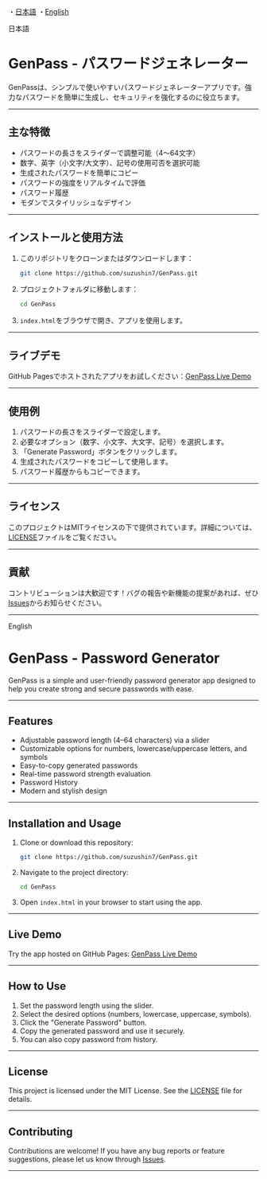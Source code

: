 ・[日本語](#japanese)
・[English](#english)

<p id="#japanese">日本語</p>

# GenPass - パスワードジェネレーター

GenPassは、シンプルで使いやすいパスワードジェネレーターアプリです。強力なパスワードを簡単に生成し、セキュリティを強化するのに役立ちます。

---

## 主な特徴
- パスワードの長さをスライダーで調整可能（4〜64文字）
- 数字、英字（小文字/大文字）、記号の使用可否を選択可能
- 生成されたパスワードを簡単にコピー
- パスワードの強度をリアルタイムで評価
- パスワード履歴
- モダンでスタイリッシュなデザイン

---

## インストールと使用方法
1. このリポジトリをクローンまたはダウンロードします：
   ```bash
   git clone https://github.com/suzushin7/GenPass.git
   ```
2. プロジェクトフォルダに移動します：
   ```bash
   cd GenPass
   ```
3. `index.html`をブラウザで開き、アプリを使用します。

---

## ライブデモ
GitHub Pagesでホストされたアプリをお試しください：[GenPass Live Demo](https://suzushin7.github.io/GenPass)

---

## 使用例
1. パスワードの長さをスライダーで設定します。
2. 必要なオプション（数字、小文字、大文字、記号）を選択します。
3. 「Generate Password」ボタンをクリックします。
4. 生成されたパスワードをコピーして使用します。
5. パスワード履歴からもコピーできます。

---

## ライセンス
このプロジェクトはMITライセンスの下で提供されています。詳細については、[LICENSE](LICENSE)ファイルをご覧ください。

---

## 貢献
コントリビューションは大歓迎です！バグの報告や新機能の提案があれば、ぜひ[Issues](https://github.com/suzushin7/GenPass/issues)からお知らせください。

---
<p id="english">English</p>

# GenPass - Password Generator

GenPass is a simple and user-friendly password generator app designed to help you create strong and secure passwords with ease.

---

## Features
- Adjustable password length (4–64 characters) via a slider
- Customizable options for numbers, lowercase/uppercase letters, and symbols
- Easy-to-copy generated passwords
- Real-time password strength evaluation
- Password History
- Modern and stylish design

---

## Installation and Usage
1. Clone or download this repository:
   ```bash
   git clone https://github.com/suzushin7/GenPass.git
   ```
2. Navigate to the project directory:
   ```bash
   cd GenPass
   ```
3. Open `index.html` in your browser to start using the app.

---

## Live Demo
Try the app hosted on GitHub Pages: [GenPass Live Demo](https://suzushin7.github.io/GenPass)

---

## How to Use
1. Set the password length using the slider.
2. Select the desired options (numbers, lowercase, uppercase, symbols).
3. Click the "Generate Password" button.
4. Copy the generated password and use it securely.
5. You can also copy password from history.

---

## License
This project is licensed under the MIT License. See the [LICENSE](LICENSE) file for details.

---

## Contributing
Contributions are welcome! If you have any bug reports or feature suggestions, please let us know through [Issues](https://github.com/suzushin7/GenPass/issues).

---

